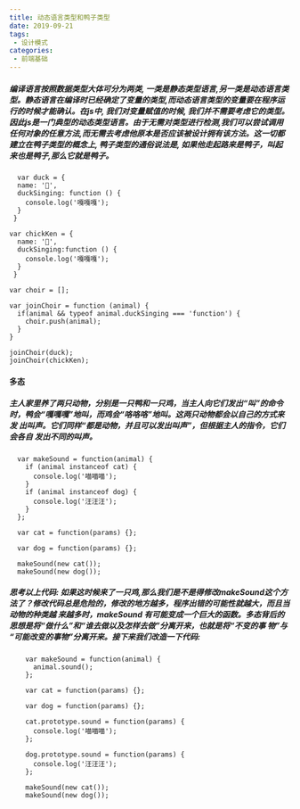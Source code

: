 ```yaml
---
title: 动态语言类型和鸭子类型
date: 2019-09-21
tags:
 - 设计模式
categories:
 - 前端基础
---
```


##### 编译语言按照数据类型大体可分为两类, 一类是静态类型语言,另一类是动态语言类型。静态语言在编译时已经确定了变量的类型,而动态语言类型的变量要在程序运行的时候才能确认。在js中, 我们对变量赋值的时候, 我们并不需要考虑它的类型。因此js是一门典型的动态类型语言。由于无需对类型进行检测,我们可以尝试调用任何对象的任意方法,而无需去考虑他原本是否应该被设计拥有该方法。这一切都建立在鸭子类型的概念上, 鸭子类型的通俗说法是, 如果他走起路来是鸭子，叫起来也是鸭子,那么它就是鸭子。

``` 
  var duck = {
  name: '🦆',
  duckSinging: function () {
    console.log('嘎嘎嘎');
  }
 }

var chickKen = {
  name: '🐔',
  duckSinging:function () {
    console.log('嘎嘎嘎');
  }
 }

var choir = [];

var joinChoir = function (animal) {
  if(animal && typeof animal.duckSinging === 'function') {
    choir.push(animal);
  }
}

joinChoir(duck);
joinChoir(chickKen);

```


####  多态
##### 主人家里养了两只动物，分别是一只鸭和一只鸡，当主人向它们发出“叫”的命令 时，鸭会“嘎嘎嘎”地叫，而鸡会“咯咯咯”地叫。这两只动物都会以自己的方式来发 出叫声。它们同样“都是动物，并且可以发出叫声”，但根据主人的指令，它们会各自 发出不同的叫声。

```
  var makeSound = function(animal) {
    if (animal instanceof cat) {
      console.log('喵喵喵');
    }
    if (animal instanceof dog) {
      console.log('汪汪汪');
    }
  };

  var cat = function(params) {};

  var dog = function(params) {};

  makeSound(new cat());
  makeSound(new dog());
```

##### 思考以上代码: 如果这时候来了一只鸡,那么我们是不是得修改makeSound这个方法了？修改代码总是危险的，修改的地方越多，程序出错的可能性就越大，而且当动物的种类越 来越多时，makeSound 有可能变成一个巨大的函数。多态背后的思想是将“做什么”和“谁去做以及怎样去做”分离开来，也就是将“不变的事 物”与 “可能改变的事物”分离开来。接下来我们改造一下代码:

```
    var makeSound = function(animal) {
      animal.sound();
    };

    var cat = function(params) {};

    var dog = function(params) {};

    cat.prototype.sound = function(params) {
      console.log('喵喵喵');
    };

    dog.prototype.sound = function(params) {
      console.log('汪汪汪');
    };

    makeSound(new cat());
    makeSound(new dog());
    
```